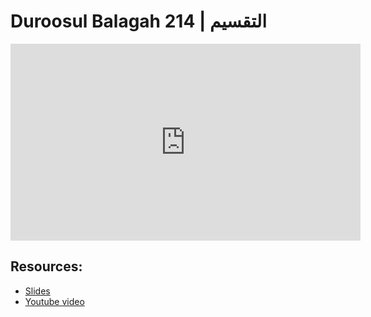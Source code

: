 # Duroosul Balagah 214 | التقسيم
                
<iframe width="560" height="315" src="https://www.youtube-nocookie.com/embed/LKBR4yI0Q-s?start=0" frameborder="0" allow="accelerometer; autoplay; encrypted-media; gyroscope; picture-in-picture" allowfullscreen="allowfullscreen">
</iframe><BR>

## Resources:
- [Slides](https://github.com/arshare/resources_balagha_pdfs)
- [Youtube video](https://www.youtube.com/watch?v=LKBR4yI0Q-s&list=PLzn0qdi6JpdvvXVuJ7kIusNquSxeyKJvc)

